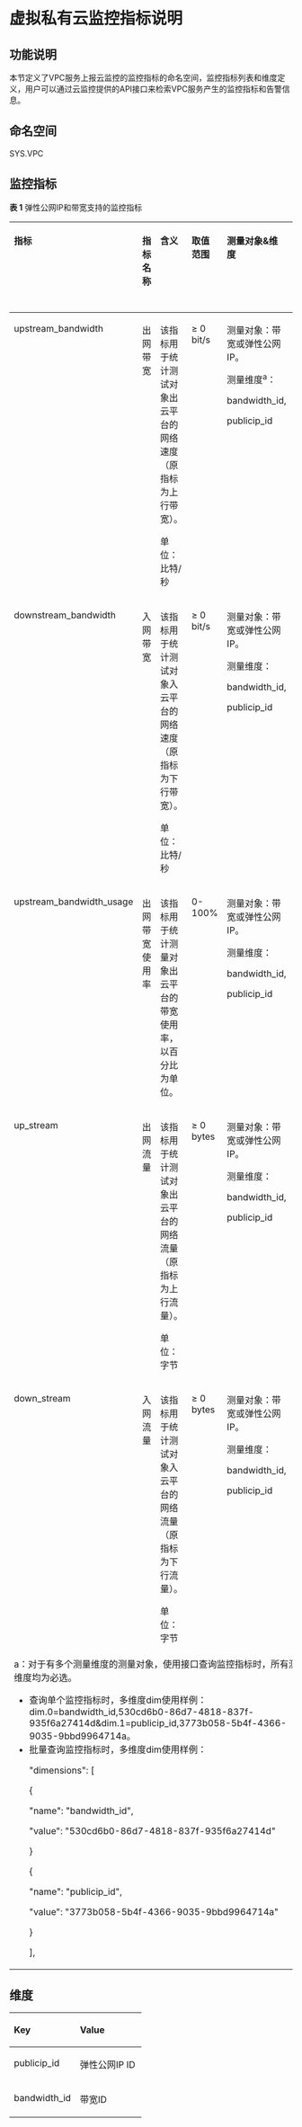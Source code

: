 # 虚拟私有云监控指标说明<a name="vpc_api_0010"></a>

## 功能说明<a name="section45043704193247"></a>

本节定义了VPC服务上报云监控的监控指标的命名空间，监控指标列表和维度定义，用户可以通过云监控提供的API接口来检索VPC服务产生的监控指标和告警信息。

## 命名空间<a name="section20626347193247"></a>

SYS.VPC

## 监控指标<a name="section4222089193247"></a>

**表 1**  弹性公网IP和带宽支持的监控指标

<a name="table6444895193247"></a>
<table><thead align="left"><tr id="zh-cn_topic_0118498910_zh-cn_topic_0024607920_row17328334193247"><th class="cellrowborder" valign="top" width="14.98850114988501%" id="mcps1.2.7.1.1"><p id="zh-cn_topic_0118498910_zh-cn_topic_0024607920_p61417783193247"><a name="zh-cn_topic_0118498910_zh-cn_topic_0024607920_p61417783193247"></a><a name="zh-cn_topic_0118498910_zh-cn_topic_0024607920_p61417783193247"></a>指标</p>
</th>
<th class="cellrowborder" valign="top" width="10.528947105289472%" id="mcps1.2.7.1.2"><p id="zh-cn_topic_0118498910_zh-cn_topic_0024607920_p8784488193247"><a name="zh-cn_topic_0118498910_zh-cn_topic_0024607920_p8784488193247"></a><a name="zh-cn_topic_0118498910_zh-cn_topic_0024607920_p8784488193247"></a>指标名称</p>
</th>
<th class="cellrowborder" valign="top" width="21.697830216978303%" id="mcps1.2.7.1.3"><p id="zh-cn_topic_0118498910_zh-cn_topic_0024607920_p40454922193247"><a name="zh-cn_topic_0118498910_zh-cn_topic_0024607920_p40454922193247"></a><a name="zh-cn_topic_0118498910_zh-cn_topic_0024607920_p40454922193247"></a>含义</p>
</th>
<th class="cellrowborder" valign="top" width="12.268773122687731%" id="mcps1.2.7.1.4"><p id="zh-cn_topic_0118498910_zh-cn_topic_0024607920_p55623236193247"><a name="zh-cn_topic_0118498910_zh-cn_topic_0024607920_p55623236193247"></a><a name="zh-cn_topic_0118498910_zh-cn_topic_0024607920_p55623236193247"></a>取值范围</p>
</th>
<th class="cellrowborder" valign="top" width="21.357864213578644%" id="mcps1.2.7.1.5"><p id="zh-cn_topic_0118498910_zh-cn_topic_0024607920_p9188287193247"><a name="zh-cn_topic_0118498910_zh-cn_topic_0024607920_p9188287193247"></a><a name="zh-cn_topic_0118498910_zh-cn_topic_0024607920_p9188287193247"></a>测量对象&amp;维度</p>
</th>
<th class="cellrowborder" valign="top" width="19.15808419158084%" id="mcps1.2.7.1.6"><p id="zh-cn_topic_0118498910_p116611739175520"><a name="zh-cn_topic_0118498910_p116611739175520"></a><a name="zh-cn_topic_0118498910_p116611739175520"></a>监控周期（原始指标）</p>
</th>
</tr>
</thead>
<tbody><tr id="zh-cn_topic_0118498910_zh-cn_topic_0024607920_row173875718321"><td class="cellrowborder" valign="top" width="14.98850114988501%" headers="mcps1.2.7.1.1 "><p id="zh-cn_topic_0118498910_zh-cn_topic_0024607920_p131326819339"><a name="zh-cn_topic_0118498910_zh-cn_topic_0024607920_p131326819339"></a><a name="zh-cn_topic_0118498910_zh-cn_topic_0024607920_p131326819339"></a>upstream_bandwidth</p>
</td>
<td class="cellrowborder" valign="top" width="10.528947105289472%" headers="mcps1.2.7.1.2 "><p id="zh-cn_topic_0118498910_zh-cn_topic_0024607920_p7133182333"><a name="zh-cn_topic_0118498910_zh-cn_topic_0024607920_p7133182333"></a><a name="zh-cn_topic_0118498910_zh-cn_topic_0024607920_p7133182333"></a>出网带宽</p>
</td>
<td class="cellrowborder" valign="top" width="21.697830216978303%" headers="mcps1.2.7.1.3 "><p id="zh-cn_topic_0118498910_p179215408321"><a name="zh-cn_topic_0118498910_p179215408321"></a><a name="zh-cn_topic_0118498910_p179215408321"></a>该指标用于统计测试对象出云平台的网络速度（原指标为上行带宽）。</p>
<p id="zh-cn_topic_0118498910_p478910501515"><a name="zh-cn_topic_0118498910_p478910501515"></a><a name="zh-cn_topic_0118498910_p478910501515"></a>单位：比特/秒</p>
</td>
<td class="cellrowborder" valign="top" width="12.268773122687731%" headers="mcps1.2.7.1.4 "><p id="zh-cn_topic_0118498910_p16856133111520"><a name="zh-cn_topic_0118498910_p16856133111520"></a><a name="zh-cn_topic_0118498910_p16856133111520"></a>≥ 0 bit/s</p>
</td>
<td class="cellrowborder" valign="top" width="21.357864213578644%" headers="mcps1.2.7.1.5 "><p id="zh-cn_topic_0118498910_p14941182731011"><a name="zh-cn_topic_0118498910_p14941182731011"></a><a name="zh-cn_topic_0118498910_p14941182731011"></a>测量对象：带宽或<span id="zh-cn_topic_0118498910_text1171522719496"><a name="zh-cn_topic_0118498910_text1171522719496"></a><a name="zh-cn_topic_0118498910_text1171522719496"></a></span><span id="zh-cn_topic_0118498910_text171592734912"><a name="zh-cn_topic_0118498910_text171592734912"></a><a name="zh-cn_topic_0118498910_text171592734912"></a>弹性公网IP</span>。</p>
<p id="zh-cn_topic_0118498910_p2094120273109"><a name="zh-cn_topic_0118498910_p2094120273109"></a><a name="zh-cn_topic_0118498910_p2094120273109"></a>测量维度<sup id="zh-cn_topic_0118498910_sup18702181191517"><a name="zh-cn_topic_0118498910_sup18702181191517"></a><a name="zh-cn_topic_0118498910_sup18702181191517"></a>a</sup>：</p>
<p id="zh-cn_topic_0118498910_p394132711018"><a name="zh-cn_topic_0118498910_p394132711018"></a><a name="zh-cn_topic_0118498910_p394132711018"></a>bandwidth_id,</p>
<p id="zh-cn_topic_0118498910_p994111271109"><a name="zh-cn_topic_0118498910_p994111271109"></a><a name="zh-cn_topic_0118498910_p994111271109"></a>publicip_id</p>
</td>
<td class="cellrowborder" valign="top" width="19.15808419158084%" headers="mcps1.2.7.1.6 "><p id="zh-cn_topic_0118498910_p1166213397559"><a name="zh-cn_topic_0118498910_p1166213397559"></a><a name="zh-cn_topic_0118498910_p1166213397559"></a>1分钟</p>
</td>
</tr>
<tr id="zh-cn_topic_0118498910_zh-cn_topic_0024607920_row2515145493216"><td class="cellrowborder" valign="top" width="14.98850114988501%" headers="mcps1.2.7.1.1 "><p id="zh-cn_topic_0118498910_zh-cn_topic_0024607920_p131416813315"><a name="zh-cn_topic_0118498910_zh-cn_topic_0024607920_p131416813315"></a><a name="zh-cn_topic_0118498910_zh-cn_topic_0024607920_p131416813315"></a>downstream_bandwidth</p>
</td>
<td class="cellrowborder" valign="top" width="10.528947105289472%" headers="mcps1.2.7.1.2 "><p id="zh-cn_topic_0118498910_zh-cn_topic_0024607920_p18143178133311"><a name="zh-cn_topic_0118498910_zh-cn_topic_0024607920_p18143178133311"></a><a name="zh-cn_topic_0118498910_zh-cn_topic_0024607920_p18143178133311"></a>入网带宽</p>
</td>
<td class="cellrowborder" valign="top" width="21.697830216978303%" headers="mcps1.2.7.1.3 "><p id="zh-cn_topic_0118498910_p14794440113211"><a name="zh-cn_topic_0118498910_p14794440113211"></a><a name="zh-cn_topic_0118498910_p14794440113211"></a>该指标用于统计测试对象入云平台的网络速度（原指标为下行带宽）。</p>
<p id="zh-cn_topic_0118498910_p1561138115211"><a name="zh-cn_topic_0118498910_p1561138115211"></a><a name="zh-cn_topic_0118498910_p1561138115211"></a>单位：比特/秒</p>
</td>
<td class="cellrowborder" valign="top" width="12.268773122687731%" headers="mcps1.2.7.1.4 "><p id="zh-cn_topic_0118498910_p1785863115157"><a name="zh-cn_topic_0118498910_p1785863115157"></a><a name="zh-cn_topic_0118498910_p1785863115157"></a>≥ 0 bit/s</p>
</td>
<td class="cellrowborder" valign="top" width="21.357864213578644%" headers="mcps1.2.7.1.5 "><p id="zh-cn_topic_0118498910_p19445113119103"><a name="zh-cn_topic_0118498910_p19445113119103"></a><a name="zh-cn_topic_0118498910_p19445113119103"></a>测量对象：带宽或<span id="zh-cn_topic_0118498910_text17192643114918"><a name="zh-cn_topic_0118498910_text17192643114918"></a><a name="zh-cn_topic_0118498910_text17192643114918"></a></span><span id="zh-cn_topic_0118498910_text101921443144916"><a name="zh-cn_topic_0118498910_text101921443144916"></a><a name="zh-cn_topic_0118498910_text101921443144916"></a>弹性公网IP</span>。</p>
<p id="zh-cn_topic_0118498910_p344623181019"><a name="zh-cn_topic_0118498910_p344623181019"></a><a name="zh-cn_topic_0118498910_p344623181019"></a>测量维度：</p>
<p id="zh-cn_topic_0118498910_p5446831151014"><a name="zh-cn_topic_0118498910_p5446831151014"></a><a name="zh-cn_topic_0118498910_p5446831151014"></a>bandwidth_id,</p>
<p id="zh-cn_topic_0118498910_p1544693151019"><a name="zh-cn_topic_0118498910_p1544693151019"></a><a name="zh-cn_topic_0118498910_p1544693151019"></a>publicip_id</p>
</td>
<td class="cellrowborder" valign="top" width="19.15808419158084%" headers="mcps1.2.7.1.6 "><p id="zh-cn_topic_0118498910_p2662133918557"><a name="zh-cn_topic_0118498910_p2662133918557"></a><a name="zh-cn_topic_0118498910_p2662133918557"></a>1分钟</p>
</td>
</tr>
<tr id="zh-cn_topic_0118498910_row79444328013"><td class="cellrowborder" valign="top" width="14.98850114988501%" headers="mcps1.2.7.1.1 "><p id="zh-cn_topic_0118498910_p131111534104"><a name="zh-cn_topic_0118498910_p131111534104"></a><a name="zh-cn_topic_0118498910_p131111534104"></a>upstream_bandwidth_usage</p>
</td>
<td class="cellrowborder" valign="top" width="10.528947105289472%" headers="mcps1.2.7.1.2 "><p id="zh-cn_topic_0118498910_p1511110341407"><a name="zh-cn_topic_0118498910_p1511110341407"></a><a name="zh-cn_topic_0118498910_p1511110341407"></a>出网带宽使用率</p>
</td>
<td class="cellrowborder" valign="top" width="21.697830216978303%" headers="mcps1.2.7.1.3 "><p id="zh-cn_topic_0118498910_p11114123410010"><a name="zh-cn_topic_0118498910_p11114123410010"></a><a name="zh-cn_topic_0118498910_p11114123410010"></a>该指标用于统计测量对象出云平台的带宽使用率，以百分比为单位。</p>
</td>
<td class="cellrowborder" valign="top" width="12.268773122687731%" headers="mcps1.2.7.1.4 "><p id="zh-cn_topic_0118498910_p14892155717598"><a name="zh-cn_topic_0118498910_p14892155717598"></a><a name="zh-cn_topic_0118498910_p14892155717598"></a>0-100%</p>
</td>
<td class="cellrowborder" valign="top" width="21.357864213578644%" headers="mcps1.2.7.1.5 "><p id="zh-cn_topic_0118498910_p2957184501019"><a name="zh-cn_topic_0118498910_p2957184501019"></a><a name="zh-cn_topic_0118498910_p2957184501019"></a>测量对象：带宽或<span id="zh-cn_topic_0118498910_text136337529499"><a name="zh-cn_topic_0118498910_text136337529499"></a><a name="zh-cn_topic_0118498910_text136337529499"></a></span><span id="zh-cn_topic_0118498910_text463313521498"><a name="zh-cn_topic_0118498910_text463313521498"></a><a name="zh-cn_topic_0118498910_text463313521498"></a>弹性公网IP</span>。</p>
<p id="zh-cn_topic_0118498910_p199581445131014"><a name="zh-cn_topic_0118498910_p199581445131014"></a><a name="zh-cn_topic_0118498910_p199581445131014"></a>测量维度：</p>
<p id="zh-cn_topic_0118498910_p4958164513109"><a name="zh-cn_topic_0118498910_p4958164513109"></a><a name="zh-cn_topic_0118498910_p4958164513109"></a>bandwidth_id,</p>
<p id="zh-cn_topic_0118498910_p189582450100"><a name="zh-cn_topic_0118498910_p189582450100"></a><a name="zh-cn_topic_0118498910_p189582450100"></a>publicip_id</p>
</td>
<td class="cellrowborder" valign="top" width="19.15808419158084%" headers="mcps1.2.7.1.6 "><p id="zh-cn_topic_0118498910_p066218398559"><a name="zh-cn_topic_0118498910_p066218398559"></a><a name="zh-cn_topic_0118498910_p066218398559"></a>1分钟</p>
</td>
</tr>
<tr id="zh-cn_topic_0118498910_row6251357113315"><td class="cellrowborder" valign="top" width="14.98850114988501%" headers="mcps1.2.7.1.1 "><p id="zh-cn_topic_0118498910_p199051635348"><a name="zh-cn_topic_0118498910_p199051635348"></a><a name="zh-cn_topic_0118498910_p199051635348"></a>up_stream</p>
</td>
<td class="cellrowborder" valign="top" width="10.528947105289472%" headers="mcps1.2.7.1.2 "><p id="zh-cn_topic_0118498910_p55042030141711"><a name="zh-cn_topic_0118498910_p55042030141711"></a><a name="zh-cn_topic_0118498910_p55042030141711"></a>出网流量</p>
</td>
<td class="cellrowborder" valign="top" width="21.697830216978303%" headers="mcps1.2.7.1.3 "><p id="zh-cn_topic_0118498910_p050623091713"><a name="zh-cn_topic_0118498910_p050623091713"></a><a name="zh-cn_topic_0118498910_p050623091713"></a>该指标用于统计测试对象出云平台的网络流量（原指标为上行流量）。</p>
<p id="zh-cn_topic_0118498910_p29751350115210"><a name="zh-cn_topic_0118498910_p29751350115210"></a><a name="zh-cn_topic_0118498910_p29751350115210"></a>单位：字节</p>
</td>
<td class="cellrowborder" valign="top" width="12.268773122687731%" headers="mcps1.2.7.1.4 "><p id="zh-cn_topic_0118498910_p55084302174"><a name="zh-cn_topic_0118498910_p55084302174"></a><a name="zh-cn_topic_0118498910_p55084302174"></a>≥ 0 bytes</p>
</td>
<td class="cellrowborder" valign="top" width="21.357864213578644%" headers="mcps1.2.7.1.5 "><p id="zh-cn_topic_0118498910_p17314631101319"><a name="zh-cn_topic_0118498910_p17314631101319"></a><a name="zh-cn_topic_0118498910_p17314631101319"></a>测量对象：带宽或<span id="zh-cn_topic_0118498910_text4756927175016"><a name="zh-cn_topic_0118498910_text4756927175016"></a><a name="zh-cn_topic_0118498910_text4756927175016"></a></span><span id="zh-cn_topic_0118498910_text1756727135013"><a name="zh-cn_topic_0118498910_text1756727135013"></a><a name="zh-cn_topic_0118498910_text1756727135013"></a>弹性公网IP</span>。</p>
<p id="zh-cn_topic_0118498910_p731403115136"><a name="zh-cn_topic_0118498910_p731403115136"></a><a name="zh-cn_topic_0118498910_p731403115136"></a>测量维度：</p>
<p id="zh-cn_topic_0118498910_p4314163119134"><a name="zh-cn_topic_0118498910_p4314163119134"></a><a name="zh-cn_topic_0118498910_p4314163119134"></a>bandwidth_id,</p>
<p id="zh-cn_topic_0118498910_p15314163171315"><a name="zh-cn_topic_0118498910_p15314163171315"></a><a name="zh-cn_topic_0118498910_p15314163171315"></a>publicip_id</p>
</td>
<td class="cellrowborder" valign="top" width="19.15808419158084%" headers="mcps1.2.7.1.6 "><p id="zh-cn_topic_0118498910_p966233925510"><a name="zh-cn_topic_0118498910_p966233925510"></a><a name="zh-cn_topic_0118498910_p966233925510"></a>1分钟</p>
</td>
</tr>
<tr id="zh-cn_topic_0118498910_row84711354143318"><td class="cellrowborder" valign="top" width="14.98850114988501%" headers="mcps1.2.7.1.1 "><p id="zh-cn_topic_0118498910_p29277317341"><a name="zh-cn_topic_0118498910_p29277317341"></a><a name="zh-cn_topic_0118498910_p29277317341"></a>down_stream</p>
</td>
<td class="cellrowborder" valign="top" width="10.528947105289472%" headers="mcps1.2.7.1.2 "><p id="zh-cn_topic_0118498910_p1451019302175"><a name="zh-cn_topic_0118498910_p1451019302175"></a><a name="zh-cn_topic_0118498910_p1451019302175"></a>入网流量</p>
</td>
<td class="cellrowborder" valign="top" width="21.697830216978303%" headers="mcps1.2.7.1.3 "><p id="zh-cn_topic_0118498910_p1051010308176"><a name="zh-cn_topic_0118498910_p1051010308176"></a><a name="zh-cn_topic_0118498910_p1051010308176"></a>该指标用于统计测试对象入云平台的网络流量（原指标为下行流量）。</p>
<p id="zh-cn_topic_0118498910_p8822319165320"><a name="zh-cn_topic_0118498910_p8822319165320"></a><a name="zh-cn_topic_0118498910_p8822319165320"></a>单位：字节</p>
</td>
<td class="cellrowborder" valign="top" width="12.268773122687731%" headers="mcps1.2.7.1.4 "><p id="zh-cn_topic_0118498910_p15512163016174"><a name="zh-cn_topic_0118498910_p15512163016174"></a><a name="zh-cn_topic_0118498910_p15512163016174"></a>≥ 0 bytes</p>
</td>
<td class="cellrowborder" valign="top" width="21.357864213578644%" headers="mcps1.2.7.1.5 "><p id="zh-cn_topic_0118498910_p2638143411134"><a name="zh-cn_topic_0118498910_p2638143411134"></a><a name="zh-cn_topic_0118498910_p2638143411134"></a>测量对象：带宽或<span id="zh-cn_topic_0118498910_text114823505012"><a name="zh-cn_topic_0118498910_text114823505012"></a><a name="zh-cn_topic_0118498910_text114823505012"></a></span><span id="zh-cn_topic_0118498910_text84993519500"><a name="zh-cn_topic_0118498910_text84993519500"></a><a name="zh-cn_topic_0118498910_text84993519500"></a>弹性公网IP</span>。</p>
<p id="zh-cn_topic_0118498910_p7638153412133"><a name="zh-cn_topic_0118498910_p7638153412133"></a><a name="zh-cn_topic_0118498910_p7638153412133"></a>测量维度：</p>
<p id="zh-cn_topic_0118498910_p15638113471319"><a name="zh-cn_topic_0118498910_p15638113471319"></a><a name="zh-cn_topic_0118498910_p15638113471319"></a>bandwidth_id,</p>
<p id="zh-cn_topic_0118498910_p196388346137"><a name="zh-cn_topic_0118498910_p196388346137"></a><a name="zh-cn_topic_0118498910_p196388346137"></a>publicip_id</p>
</td>
<td class="cellrowborder" valign="top" width="19.15808419158084%" headers="mcps1.2.7.1.6 "><p id="zh-cn_topic_0118498910_p15662183910558"><a name="zh-cn_topic_0118498910_p15662183910558"></a><a name="zh-cn_topic_0118498910_p15662183910558"></a>1分钟</p>
</td>
</tr>
<tr id="zh-cn_topic_0118498910_row157931920151418"><td class="cellrowborder" colspan="6" valign="top" headers="mcps1.2.7.1.1 mcps1.2.7.1.2 mcps1.2.7.1.3 mcps1.2.7.1.4 mcps1.2.7.1.5 mcps1.2.7.1.6 "><div class="p" id="zh-cn_topic_0118498910_p13558154816619"><a name="zh-cn_topic_0118498910_p13558154816619"></a><a name="zh-cn_topic_0118498910_p13558154816619"></a>a：对于有多个测量维度的测量对象，使用接口查询监控指标时，所有测量维度均为必选。<a name="zh-cn_topic_0118498910_ul2558164815619"></a><a name="zh-cn_topic_0118498910_ul2558164815619"></a><ul id="zh-cn_topic_0118498910_ul2558164815619"><li>查询单个监控指标时，多维度dim使用样例：dim.0=bandwidth_id,530cd6b0-86d7-4818-837f-935f6a27414d&amp;dim.1=publicip_id,3773b058-5b4f-4366-9035-9bbd9964714a。</li><li>批量查询监控指标时，多维度dim使用样例：<p id="zh-cn_topic_0118498910_p125596481467"><a name="zh-cn_topic_0118498910_p125596481467"></a><a name="zh-cn_topic_0118498910_p125596481467"></a>"dimensions": [</p>
<p id="zh-cn_topic_0118498910_p1055919488614"><a name="zh-cn_topic_0118498910_p1055919488614"></a><a name="zh-cn_topic_0118498910_p1055919488614"></a>{</p>
<p id="zh-cn_topic_0118498910_p85595481617"><a name="zh-cn_topic_0118498910_p85595481617"></a><a name="zh-cn_topic_0118498910_p85595481617"></a>"name": "bandwidth_id",</p>
<p id="zh-cn_topic_0118498910_p2559748366"><a name="zh-cn_topic_0118498910_p2559748366"></a><a name="zh-cn_topic_0118498910_p2559748366"></a>"value": "530cd6b0-86d7-4818-837f-935f6a27414d"</p>
<p id="zh-cn_topic_0118498910_p1455913481360"><a name="zh-cn_topic_0118498910_p1455913481360"></a><a name="zh-cn_topic_0118498910_p1455913481360"></a>}</p>
<p id="zh-cn_topic_0118498910_p3559194818611"><a name="zh-cn_topic_0118498910_p3559194818611"></a><a name="zh-cn_topic_0118498910_p3559194818611"></a>{</p>
<p id="zh-cn_topic_0118498910_p1819695719711"><a name="zh-cn_topic_0118498910_p1819695719711"></a><a name="zh-cn_topic_0118498910_p1819695719711"></a>"name": "publicip_id",</p>
<p id="zh-cn_topic_0118498910_p125591481564"><a name="zh-cn_topic_0118498910_p125591481564"></a><a name="zh-cn_topic_0118498910_p125591481564"></a>"value": "3773b058-5b4f-4366-9035-9bbd9964714a"</p>
<p id="zh-cn_topic_0118498910_p12559448369"><a name="zh-cn_topic_0118498910_p12559448369"></a><a name="zh-cn_topic_0118498910_p12559448369"></a>}</p>
<p id="zh-cn_topic_0118498910_p855924816616"><a name="zh-cn_topic_0118498910_p855924816616"></a><a name="zh-cn_topic_0118498910_p855924816616"></a>],</p>
</li></ul>
</div>
</td>
</tr>
</tbody>
</table>

## 维度<a name="section27751125193247"></a>

<a name="table30802540193247"></a>
<table><thead align="left"><tr id="row7692483193247"><th class="cellrowborder" valign="top" width="50%" id="mcps1.1.3.1.1"><p id="p19111369193247"><a name="p19111369193247"></a><a name="p19111369193247"></a>Key</p>
</th>
<th class="cellrowborder" valign="top" width="50%" id="mcps1.1.3.1.2"><p id="p4517093193247"><a name="p4517093193247"></a><a name="p4517093193247"></a>Value</p>
</th>
</tr>
</thead>
<tbody><tr id="row30340220193247"><td class="cellrowborder" valign="top" width="50%" headers="mcps1.1.3.1.1 "><p id="p41638776193247"><a name="p41638776193247"></a><a name="p41638776193247"></a>publicip_id</p>
</td>
<td class="cellrowborder" valign="top" width="50%" headers="mcps1.1.3.1.2 "><p id="p17297729193247"><a name="p17297729193247"></a><a name="p17297729193247"></a>弹性公网IP ID</p>
</td>
</tr>
<tr id="row21461838193247"><td class="cellrowborder" valign="top" width="50%" headers="mcps1.1.3.1.1 "><p id="p60687284193247"><a name="p60687284193247"></a><a name="p60687284193247"></a>bandwidth_id</p>
</td>
<td class="cellrowborder" valign="top" width="50%" headers="mcps1.1.3.1.2 "><p id="p16722971193247"><a name="p16722971193247"></a><a name="p16722971193247"></a>带宽ID</p>
</td>
</tr>
</tbody>
</table>

